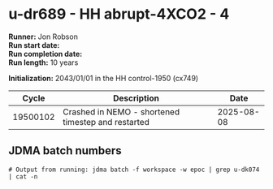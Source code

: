 # u-dr689 - HH abrupt-4XCO2 - 4

**Runner:** Jon Robson  
**Run start date:**  
**Run completion date:**   
**Run length:** 10 years  

**Initialization:** 2043/01/01 in the HH control-1950 (cx749)

| Cycle | Description | Date |
| --- | --- | --- |
| 19500102 | Crashed in NEMO - shortened timestep and restarted | 2025-08-08 |


## JDMA batch numbers
```
# Output from running: jdma batch -f workspace -w epoc | grep u-dk074 | cat -n


```
